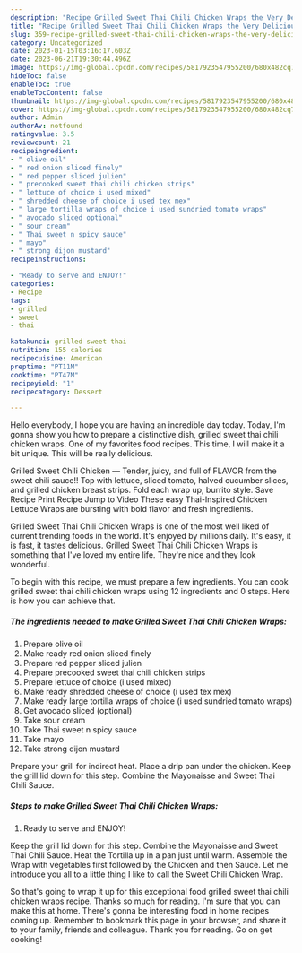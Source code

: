 ```yaml
---
description: "Recipe Grilled Sweet Thai Chili Chicken Wraps the Very Delicious}"
title: "Recipe Grilled Sweet Thai Chili Chicken Wraps the Very Delicious}"
slug: 359-recipe-grilled-sweet-thai-chili-chicken-wraps-the-very-delicious
category: Uncategorized
date: 2023-01-15T03:16:17.603Z
date: 2023-06-21T19:30:44.496Z
image: https://img-global.cpcdn.com/recipes/5817923547955200/680x482cq70/grilled-sweet-thai-chili-chicken-wraps-recipe-main-photo.jpg
hideToc: false
enableToc: true
enableTocContent: false
thumbnail: https://img-global.cpcdn.com/recipes/5817923547955200/680x482cq70/grilled-sweet-thai-chili-chicken-wraps-recipe-main-photo.jpg
cover: https://img-global.cpcdn.com/recipes/5817923547955200/680x482cq70/grilled-sweet-thai-chili-chicken-wraps-recipe-main-photo.jpg
author: Admin
authorAv: notfound
ratingvalue: 3.5
reviewcount: 21
recipeingredient:
- " olive oil"
- " red onion sliced finely"
- " red pepper sliced julien"
- " precooked sweet thai chili chicken strips"
- " lettuce of choice i used mixed"
- " shredded cheese of choice i used tex mex"
- " large tortilla wraps of choice i used sundried tomato wraps"
- " avocado sliced optional"
- " sour cream"
- " Thai sweet n spicy sauce"
- " mayo"
- " strong dijon mustard"
recipeinstructions:

- "Ready to serve and ENJOY!"
categories:
- Recipe
tags:
- grilled
- sweet
- thai

katakunci: grilled sweet thai 
nutrition: 155 calories
recipecuisine: American
preptime: "PT11M"
cooktime: "PT47M"
recipeyield: "1"
recipecategory: Dessert

---
```



Hello everybody, I hope you are having an incredible day today. Today, I'm gonna show you how to prepare a distinctive dish, grilled sweet thai chili chicken wraps. One of my favorites food recipes. This time, I will make it a bit unique. This will be really delicious.

Grilled Sweet Chili Chicken — Tender, juicy, and full of FLAVOR from the sweet chili sauce!! Top with lettuce, sliced tomato, halved cucumber slices, and grilled chicken breast strips. Fold each wrap up, burrito style. Save Recipe Print Recipe Jump to Video These easy Thai-Inspired Chicken Lettuce Wraps are bursting with bold flavor and fresh ingredients.

Grilled Sweet Thai Chili Chicken Wraps is one of the most well liked of current trending foods in the world. It's enjoyed by millions daily. It's easy, it is fast, it tastes delicious. Grilled Sweet Thai Chili Chicken Wraps is something that I've loved my entire life. They're nice and they look wonderful.


To begin with this recipe, we must prepare a few ingredients. You can cook grilled sweet thai chili chicken wraps using 12 ingredients and 0 steps. Here is how you can achieve that.

<!--inarticleads1-->

##### The ingredients needed to make Grilled Sweet Thai Chili Chicken Wraps:

1. Prepare  olive oil
1. Make ready  red onion sliced finely
1. Prepare  red pepper sliced julien
1. Prepare  precooked sweet thai chili chicken strips
1. Prepare  lettuce of choice (i used mixed)
1. Make ready  shredded cheese of choice (i used tex mex)
1. Make ready  large tortilla wraps of choice (i used sundried tomato wraps)
1. Get  avocado sliced (optional)
1. Take  sour cream
1. Take  Thai sweet n spicy sauce
1. Take  mayo
1. Take  strong dijon mustard


Prepare your grill for indirect heat. Place a drip pan under the chicken. Keep the grill lid down for this step. Combine the Mayonaisse and Sweet Thai Chili Sauce. 

<!--inarticleads2-->

##### Steps to make Grilled Sweet Thai Chili Chicken Wraps:


1. Ready to serve and ENJOY!

Keep the grill lid down for this step. Combine the Mayonaisse and Sweet Thai Chili Sauce. Heat the Tortilla up in a pan just until warm. Assemble the Wrap with vegetables first followed by the Chicken and then Sauce. Let me introduce you all to a little thing I like to call the Sweet Chili Chicken Wrap. 

So that's going to wrap it up for this exceptional food grilled sweet thai chili chicken wraps recipe. Thanks so much for reading. I'm sure that you can make this at home. There's gonna be interesting food in home recipes coming up. Remember to bookmark this page in your browser, and share it to your family, friends and colleague. Thank you for reading. Go on get cooking!

